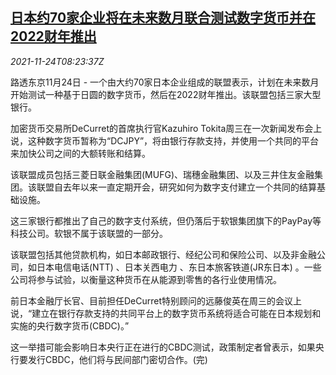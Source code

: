 <!--1637742662000-->
[日本约70家企业将在未来数月联合测试数字货币并在2022财年推出](https://cn.reuters.com/article/japan-digital-currency-testing-plan-1124-idCNKBS2I90KV)
------

<div><i>2021-11-24T08:23:37Z</i></div><p>路透东京11月24日 - 一个由大约70家日本企业组成的联盟表示，计划在未来数月开始测试一种基于日圆的数字货币，然后在2022财年推出。该联盟包括三家大型银行。</p><p>加密货币交易所DeCurret的首席执行官Kazuhiro Tokita周三在一次新闻发布会上说，这种数字货币暂称为“DCJPY”，将由银行存款支持，并使用一个共同的平台来加快公司之间的大额转账和结算。</p><p>该联盟成员包括三菱日联金融集团(MUFG)、瑞穗金融集团、以及三井住友金融集团。该联盟自去年以来一直定期开会，研究如何为数字支付建立一个共同的结算基础设施。</p><p>这三家银行都推出了自己的数字支付系统，但仍落后于软银集团旗下的PayPay等科技公司。软银不属于该联盟的一部分。</p><p>该联盟包括其他贷款机构，如日本邮政银行、经纪公司和保险公司、以及非金融公司，如日本电信电话(NTT) 、日本关西电力 、东日本旅客铁道(JR东日本) 。一些公司将参与试验，以衡量这种货币在从能源到零售的各行业使用情况。</p><p>前日本金融厅长官、目前担任DeCurret特别顾问的远藤俊英在周三的会议上说，“建立在银行存款支持的共同平台上的数字货币系统将适合可能在日本规划和实施的央行数字货币(CBDC)。”</p><p>这一举措可能会影响日本央行正在进行的CBDC测试，政策制定者曾表示，如果央行要发行CBDC，他们将与民间部门密切合作。(完)</p>
